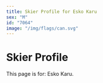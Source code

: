 ```yaml
---
title: Skier Profile for Esko Karu
sex: "M"
id: "7064"
image: "/img/flags/can.svg" 
---
```


# Skier Profile

This page is for: Esko Karu.
    